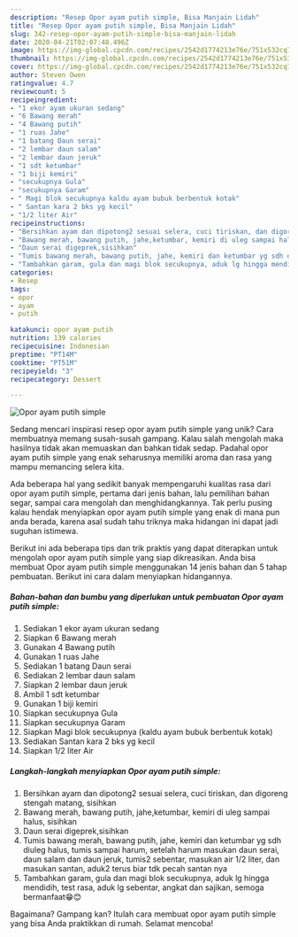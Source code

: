 ```yaml
---
description: "Resep Opor ayam putih simple, Bisa Manjain Lidah"
title: "Resep Opor ayam putih simple, Bisa Manjain Lidah"
slug: 342-resep-opor-ayam-putih-simple-bisa-manjain-lidah
date: 2020-04-21T02:07:48.496Z
image: https://img-global.cpcdn.com/recipes/2542d1774213e76e/751x532cq70/opor-ayam-putih-simple-foto-resep-utama.jpg
thumbnail: https://img-global.cpcdn.com/recipes/2542d1774213e76e/751x532cq70/opor-ayam-putih-simple-foto-resep-utama.jpg
cover: https://img-global.cpcdn.com/recipes/2542d1774213e76e/751x532cq70/opor-ayam-putih-simple-foto-resep-utama.jpg
author: Steven Owen
ratingvalue: 4.7
reviewcount: 5
recipeingredient:
- "1 ekor ayam ukuran sedang"
- "6 Bawang merah"
- "4 Bawang putih"
- "1 ruas Jahe"
- "1 batang Daun serai"
- "2 lembar daun salam"
- "2 lembar daun jeruk"
- "1 sdt ketumbar"
- "1 biji kemiri"
- "secukupnya Gula"
- "secukupnya Garam"
- " Magi blok secukupnya kaldu ayam bubuk berbentuk kotak"
- " Santan kara 2 bks yg kecil"
- "1/2 liter Air"
recipeinstructions:
- "Bersihkan ayam dan dipotong2 sesuai selera, cuci tiriskan, dan digoreng stengah matang, sisihkan"
- "Bawang merah, bawang putih, jahe,ketumbar, kemiri di uleg sampai halus, sisihkan"
- "Daun serai digeprek,sisihkan"
- "Tumis bawang merah, bawang putih, jahe, kemiri dan ketumbar yg sdh diuleg halus, tumis sampai harum, setelah harum masukan daun serai, daun salam dan daun jeruk, tumis2 sebentar, masukan air 1/2 liter, dan masukan santan, aduk2 terus biar tdk pecah santan nya"
- "Tambahkan garam, gula dan magi blok secukupnya, aduk lg hingga mendidih, test rasa, aduk lg sebentar, angkat dan sajikan, semoga bermanfaat😁😊"
categories:
- Resep
tags:
- opor
- ayam
- putih

katakunci: opor ayam putih 
nutrition: 139 calories
recipecuisine: Indonesian
preptime: "PT14M"
cooktime: "PT51M"
recipeyield: "3"
recipecategory: Dessert

---
```



![Opor ayam putih simple](https://img-global.cpcdn.com/recipes/2542d1774213e76e/751x532cq70/opor-ayam-putih-simple-foto-resep-utama.jpg)

Sedang mencari inspirasi resep opor ayam putih simple yang unik? Cara membuatnya memang susah-susah gampang. Kalau salah mengolah maka hasilnya tidak akan memuaskan dan bahkan tidak sedap. Padahal opor ayam putih simple yang enak seharusnya memiliki aroma dan rasa yang mampu memancing selera kita.

Ada beberapa hal yang sedikit banyak mempengaruhi kualitas rasa dari opor ayam putih simple, pertama dari jenis bahan, lalu pemilihan bahan segar, sampai cara mengolah dan menghidangkannya. Tak perlu pusing kalau hendak menyiapkan opor ayam putih simple yang enak di mana pun anda berada, karena asal sudah tahu triknya maka hidangan ini dapat jadi suguhan istimewa.




Berikut ini ada beberapa tips dan trik praktis yang dapat diterapkan untuk mengolah opor ayam putih simple yang siap dikreasikan. Anda bisa membuat Opor ayam putih simple menggunakan 14 jenis bahan dan 5 tahap pembuatan. Berikut ini cara dalam menyiapkan hidangannya.

<!--inarticleads1-->

##### Bahan-bahan dan bumbu yang diperlukan untuk pembuatan Opor ayam putih simple:

1. Sediakan 1 ekor ayam ukuran sedang
1. Siapkan 6 Bawang merah
1. Gunakan 4 Bawang putih
1. Gunakan 1 ruas Jahe
1. Sediakan 1 batang Daun serai
1. Sediakan 2 lembar daun salam
1. Siapkan 2 lembar daun jeruk
1. Ambil 1 sdt ketumbar
1. Gunakan 1 biji kemiri
1. Siapkan secukupnya Gula
1. Siapkan secukupnya Garam
1. Siapkan  Magi blok secukupnya (kaldu ayam bubuk berbentuk kotak)
1. Sediakan  Santan kara 2 bks yg kecil
1. Siapkan 1/2 liter Air




<!--inarticleads2-->

##### Langkah-langkah menyiapkan Opor ayam putih simple:

1. Bersihkan ayam dan dipotong2 sesuai selera, cuci tiriskan, dan digoreng stengah matang, sisihkan
1. Bawang merah, bawang putih, jahe,ketumbar, kemiri di uleg sampai halus, sisihkan
1. Daun serai digeprek,sisihkan
1. Tumis bawang merah, bawang putih, jahe, kemiri dan ketumbar yg sdh diuleg halus, tumis sampai harum, setelah harum masukan daun serai, daun salam dan daun jeruk, tumis2 sebentar, masukan air 1/2 liter, dan masukan santan, aduk2 terus biar tdk pecah santan nya
1. Tambahkan garam, gula dan magi blok secukupnya, aduk lg hingga mendidih, test rasa, aduk lg sebentar, angkat dan sajikan, semoga bermanfaat😁😊




Bagaimana? Gampang kan? Itulah cara membuat opor ayam putih simple yang bisa Anda praktikkan di rumah. Selamat mencoba!
